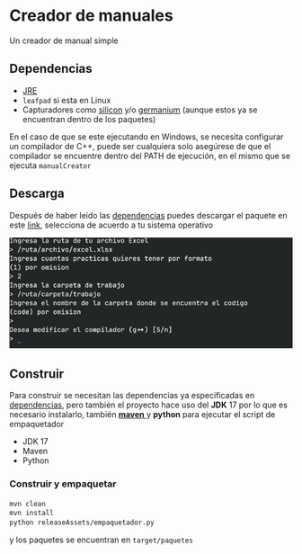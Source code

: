 # Creador de manuales

Un creador de manual simple

## Dependencias

- [JRE](https://www.java.com/es/download/manual.jsp)
- `leafpad` si esta en Linux
- Capturadores como [silicon](https://github.com/Aloxaf/silicon) y/o [germanium](https://github.com/matsuyoshi30/germanium)
  (aunque estos ya se encuentran dentro de los paquetes)

En el caso de que se este ejecutando en Windows, se necesita configurar un compilador de C++, puede ser cualquiera
solo asegúrese de que el compilador se encuentre dentro del PATH de ejecución, en el mismo que se ejecuta `manualCreator`

## Descarga

Después de haber leído las [dependencias](#dependencias) puedes descargar el paquete
en este [link](https://github.com/Kedap/creadorManual/releases/latest), selecciona de
acuerdo a tu sistema operativo

![Captura](./screenshot.png)

## Construir

Para construir se necesitan las dependencias ya especificadas en
[dependencias](#dependencias), pero también el proyecto hace uso del **JDK** 17
por lo que es necesario instalarlo, también [**maven** ](https://maven.apache.org/guides/getting-started/maven-in-five-minutes.html)
y **python** para ejecutar el script de empaquetador

- JDK 17
- Maven
- Python

### Construir y empaquetar

```sh
mvn clean
mvn install
python releaseAssets/empaquetador.py
```

y los paquetes se encuentran en `target/paquetes`
